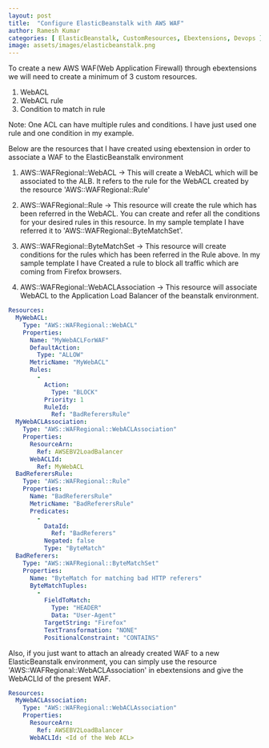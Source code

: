 ```yaml
---
layout: post
title:  "Configure ElasticBeanstalk with AWS WAF"
author: Ramesh Kumar
categories: [ ElasticBeanstalk, CustomResources, Ebextensions, Devops ]
image: assets/images/elasticbeanstalk.png
---
```

To create a new AWS WAF(Web Application Firewall) through ebextensions we will need to create a minimum of 3 custom resources.

1. WebACL
2. WebACL rule
3. Condition to match in rule

Note: One ACL can have multiple rules and conditions. I have just used one rule and one condition in my example.

Below are the resources that I have created using ebextension in order to associate a WAF to the ElasticBeanstalk environment

1. AWS::WAFRegional::WebACL -> This will create a WebACL which will be associated to the ALB. It refers to the rule for the WebACL created by the resource 'AWS::WAFRegional::Rule'

2. AWS::WAFRegional::Rule -> This resource will create the rule which has been referred in the WebACL. You can create and refer all the conditions for your desired rules in this resource. In my sample template I have referred it to 'AWS::WAFRegional::ByteMatchSet'.

3. AWS::WAFRegional::ByteMatchSet -> This resource will create conditions for the rules which has been referred in the Rule above. In my sample template I have Created a rule to block all traffic which are coming from Firefox browsers.

4. AWS::WAFRegional::WebACLAssociation -> This resource will associate WebACL to the Application Load Balancer of the beanstalk environment.

```yaml
Resources:
  MyWebACL:
    Type: "AWS::WAFRegional::WebACL"
    Properties:
      Name: "MyWebACLForWAF"
      DefaultAction:
        Type: "ALLOW"
      MetricName: "MyWebACL"
      Rules:
        -
          Action:
            Type: "BLOCK"
          Priority: 1
          RuleId:
            Ref: "BadReferersRule"
  MyWebACLAssociation:
    Type: "AWS::WAFRegional::WebACLAssociation"
    Properties:
      ResourceArn:
        Ref: AWSEBV2LoadBalancer
      WebACLId:
        Ref: MyWebACL
  BadReferersRule:
    Type: "AWS::WAFRegional::Rule"
    Properties:
      Name: "BadReferersRule"
      MetricName: "BadReferersRule"
      Predicates:
        -
          DataId:
            Ref: "BadReferers"
          Negated: false
          Type: "ByteMatch"
  BadReferers:
    Type: "AWS::WAFRegional::ByteMatchSet"
    Properties:
      Name: "ByteMatch for matching bad HTTP referers"
      ByteMatchTuples:
        -
          FieldToMatch:
            Type: "HEADER"
            Data: "User-Agent"
          TargetString: "Firefox"
          TextTransformation: "NONE"
          PositionalConstraint: "CONTAINS"
```

Also, if you just want to attach an already created WAF to a new ElasticBeanstalk environment, you can simply use the resource 'AWS::WAFRegional::WebACLAssociation' in ebextensions and give the WebACLId of the present WAF.

```yaml
Resources:
  MyWebACLAssociation:
    Type: "AWS::WAFRegional::WebACLAssociation"
    Properties:
      ResourceArn:
        Ref: AWSEBV2LoadBalancer
      WebACLId: <Id of the Web ACL>
```
